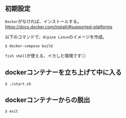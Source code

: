 ## 初期設定

`Docker`がなければ、インストールする。  
https://docs.docker.com/install/#supported-platforms

以下のコマンドで、`Alpine Linux`のイメージを作成。

```console
$ docker-compose build
```

`fish shell`が使える、イカした環境です◎

## dockerコンテナーを立ち上げて中に入る

```console
$ ./start.sh
```

## dockerコンテナーからの脱出

```console
$ exit
```